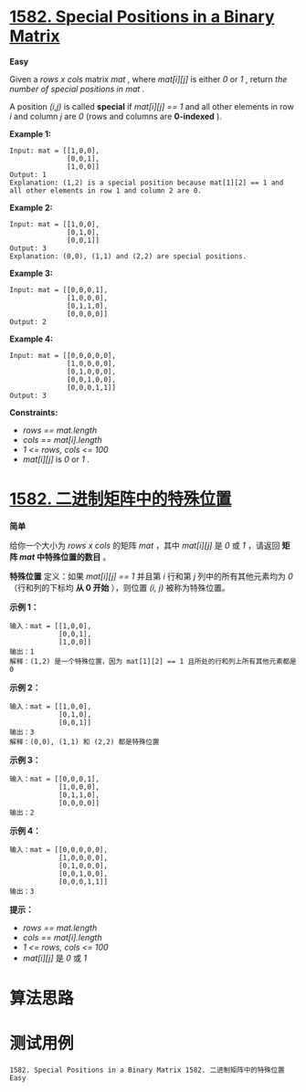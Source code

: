 # [1582. Special Positions in a Binary Matrix][enTitle]

**Easy**

Given a  *rows x cols*  matrix  *mat* , where  *mat[i][j]*  is either  *0*  or  *1* , return <em>the number of special positions in  *mat* .</em>

A position  *(i,j)*  is called **special**  if  *mat[i][j] == 1*  and all other elements in row  *i*  and column  *j*  are  *0*  (rows and columns are **0-indexed** ).



**Example 1:** 

```
Input: mat = [[1,0,0],
              [0,0,1],
              [1,0,0]]
Output: 1
Explanation: (1,2) is a special position because mat[1][2] == 1 and all other elements in row 1 and column 2 are 0.

```

**Example 2:** 

```
Input: mat = [[1,0,0],
              [0,1,0],
              [0,0,1]]
Output: 3
Explanation: (0,0), (1,1) and (2,2) are special positions. 

```

**Example 3:** 

```
Input: mat = [[0,0,0,1],
              [1,0,0,0],
              [0,1,1,0],
              [0,0,0,0]]
Output: 2

```

**Example 4:** 

```
Input: mat = [[0,0,0,0,0],
              [1,0,0,0,0],
              [0,1,0,0,0],
              [0,0,1,0,0],
              [0,0,0,1,1]]
Output: 3

```



**Constraints:** 

-  *rows == mat.length*  
-  *cols == mat[i].length*  
-  *1 <= rows, cols <= 100*  
-  *mat[i][j]*  is  *0*  or  *1* .


# [1582. 二进制矩阵中的特殊位置][cnTitle]

**简单**

给你一个大小为  *rows x cols*  的矩阵  *mat* ，其中  *mat[i][j]*  是  *0*  或  *1* ，请返回 <strong>矩阵 <em> *mat* </em> 中特殊位置的数目</strong> 。

**特殊位置**  定义：如果  *mat[i][j] == 1*  并且第  *i*  行和第  *j*  列中的所有其他元素均为  *0* （行和列的下标均 **从 0 开始**  ），则位置  *(i, j)*  被称为特殊位置。



**示例 1：** 

```
输入：mat = [[1,0,0],
            [0,0,1],
            [1,0,0]]
输出：1
解释：(1,2) 是一个特殊位置，因为 mat[1][2] == 1 且所处的行和列上所有其他元素都是 0

```

**示例 2：** 

```
输入：mat = [[1,0,0],
            [0,1,0],
            [0,0,1]]
输出：3
解释：(0,0), (1,1) 和 (2,2) 都是特殊位置

```

**示例 3：** 

```
输入：mat = [[0,0,0,1],
            [1,0,0,0],
            [0,1,1,0],
            [0,0,0,0]]
输出：2

```

**示例 4：** 

```
输入：mat = [[0,0,0,0,0],
            [1,0,0,0,0],
            [0,1,0,0,0],
            [0,0,1,0,0],
            [0,0,0,1,1]]
输出：3

```



**提示：** 

-  *rows == mat.length*  
-  *cols == mat[i].length*  
-  *1 <= rows, cols <= 100*  
-  *mat[i][j]*  是  *0*  或  *1* 




# 算法思路

# 测试用例
```
1582. Special Positions in a Binary Matrix 1582. 二进制矩阵中的特殊位置 Easy
```

[enTitle]: https://leetcode.com/problems/special-positions-in-a-binary-matrix/
[cnTitle]: https://leetcode-cn.com/problems/special-positions-in-a-binary-matrix/

